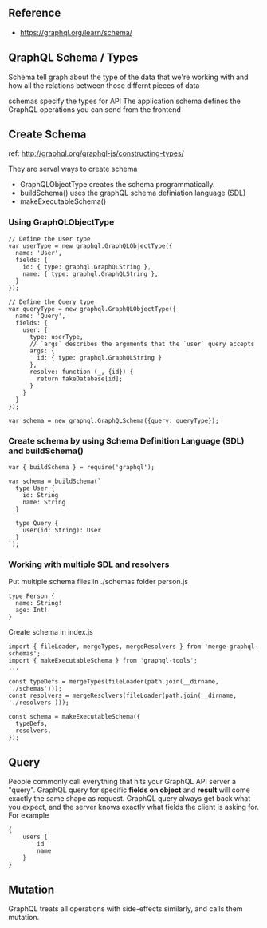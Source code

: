 ## Reference 
- https://graphql.org/learn/schema/

## QraphQL Schema / Types
Schema tell graph about the type of the data that we're working with and how all the relations between those
differnt pieces of data

schemas specify the types for API 
The application schema defines the GraphQL operations you can send from the frontend

## Create Schema
ref: http://graphql.org/graphql-js/constructing-types/

They are serval ways to create schema
- GraphQLObjectType creates the schema programmatically.
- buildSchema() uses the graphQL schema definiation language (SDL)
- makeExecutableSchema() 

### Using GraphQLObjectType
```
// Define the User type
var userType = new graphql.GraphQLObjectType({
  name: 'User',
  fields: {
    id: { type: graphql.GraphQLString },
    name: { type: graphql.GraphQLString },
  }
});

// Define the Query type
var queryType = new graphql.GraphQLObjectType({
  name: 'Query',
  fields: {
    user: {
      type: userType,
      // `args` describes the arguments that the `user` query accepts
      args: {
        id: { type: graphql.GraphQLString }
      },
      resolve: function (_, {id}) {
        return fakeDatabase[id];
      }
    }
  }
});

var schema = new graphql.GraphQLSchema({query: queryType});
```

### Create schema by using Schema Definition Language (SDL) and buildSchema()
```
var { buildSchema } = require('graphql');

var schema = buildSchema(`
  type User {
    id: String
    name: String
  }

  type Query {
    user(id: String): User
  }
`);
```

### Working with multiple SDL and resolvers

Put multiple schema files in ./schemas folder
person.js
```
type Person {
  name: String!
  age: Int!
}
```
Create schema in index.js
```
import { fileLoader, mergeTypes, mergeResolvers } from 'merge-graphql-schemas';
import { makeExecutableSchema } from 'graphql-tools';
...

const typeDefs = mergeTypes(fileLoader(path.join(__dirname, './schemas')));
const resolvers = mergeResolvers(fileLoader(path.join(__dirname, './resolvers')));

const schema = makeExecutableSchema({
  typeDefs,
  resolvers,
});
```

## Query
People commonly call everything that hits your GraphQL API server a "query".
GraphQL query for specific **fields on object** and **result** will come exactly the same shape as request.  GraphQL query always get back what you expect, and the server knows exactly what fields the client is asking for.
For example
```
{
    users {
        id
        name
    }
}
```


## Mutation
GraphQL treats all operations with side-effects similarly, and calls them mutation.
